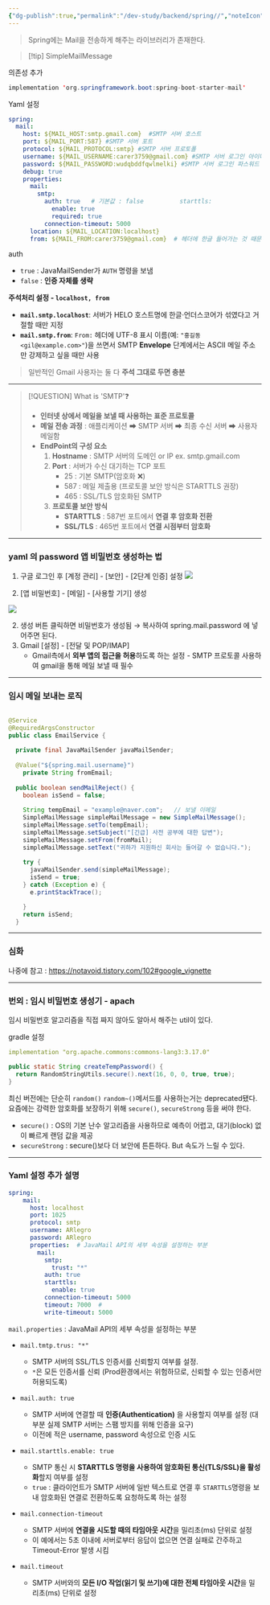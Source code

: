 ```yaml
---
{"dg-publish":true,"permalink":"/dev-study/backend/spring//","noteIcon":"","created":"2025-06-30T23:27:14.939+09:00","updated":"2025-07-13T21:33:21.283+09:00"}
---
```




> Spring에는 Mail을 전송하게 해주는 라이브러리가 존재한다.

>[!tip] SimpleMailMessage

의존성 추가 
```java 
implementation 'org.springframework.boot:spring-boot-starter-mail' 
```

Yaml 설정
```yaml
spring:  
  mail:  
    host: ${MAIL_HOST:smtp.gmail.com}  #SMTP 서버 호스트  
    port: ${MAIL_PORT:587} #SMTP 서버 포트  
    protocol: ${MAIL_PROTOCOL:smtp} #SMTP 서버 프로토폴  
    username: ${MAIL_USERNAME:carer3759@gmail.com} #SMTP 서버 로그인 아이디  
    password: ${MAIL_PASSWORD:wudqbddfqwlmelki} #SMTP 서버 로그인 파스워드 - 앱 비밀번호!!!  
    debug: true  
    properties:  
      mail:  
        smtp:  
          auth: true   # 기본값 : false          starttls:  
            enable: true  
            required: true  
          connection-timeout: 5000
      location: ${MAIL_LOCATION:localhost}  
      from: ${MAIL_FROM:carer3759@gmail.com}  # 헤더에 한글 들어가는 것 때문
```


auth
- `true` : JavaMailSender가 `AUTH` 명령을 보냄
- `false` : **인증 자체를 생략**


**주석처리 설정 - `localhost, from`**
- **`mail.smtp.localhost`**: 서버가 HELO 호스트명에 한글·언더스코어가 섞였다고 거절할 때만 지정
- **`mail.smtp.from`**: `From:` 헤더에 UTF-8 표시 이름(예: `"홍길동 <gil@example.com>"`)을 쓰면서 SMTP **Envelope** 단계에서는 ASCII 메일 주소만 강제하고 싶을 때만 사용
    

> 일반적인 Gmail 사용자는 둘 다 **주석 그대로 두면 충분**

---
>[!QUESTION] What is 'SMTP'❓
>- **인터넷 상에서 메일을 보낼 때 사용하는 표준 프로토콜** 
>- **메일 전송 과정** : 애플리케이션 ➡ SMTP 서버 ➡ 최종 수신 서버 ➡ 사용자메일함
>- **EndPoint의 구성 요소** 
>	1. **Hostname** : SMTP 서버의 도메인 or IP  ex. smtp.gmail.com
>	2. **Port** : 서버가 수신 대기하는 TCP 포트 
>		- 25 : 기본 SMTP(암호화 ❌)
>		- 587 : 메일 제출용 (프로토콜 보안 방식은 STARTTLS 권장)
>		- 465 : SSL/TLS 암호화된 SMTP 
>	3. **프로토콜 보안 방식** 
>		- **STARTTLS** : 587번 포트에서 **연결 후 암호화 전환**
>		- **SSL/TLS** : 465번 포트에서 **연결 시점부터 암호화** 


---
### yaml 의 password 앱 비밀번호 생성하는 법 


1. 구글 로그인 후 [계정 관리] - [보안] - [2단계 인증] 설정
![](https://velog.velcdn.com/images/jwjley/post/ed6b798d-72d5-4e25-a592-0636b399b1e8/image.png)

2. [앱 비밀번호] - [메일] - [사용할 기기] 생성

![](https://velog.velcdn.com/images/jwjley/post/9ccf2192-af90-4908-819c-6dec587a8d95/image.png)

2. 생성 버튼 클릭하면 비밀번호가 생성됨 → 복사하여 spring.mail.password 에 넣어주면 된다.
3. Gmail [설정] - [전달 및 POP/IMAP]
	- Gmail측에서 **외부 앱의 접근을 허용**하도록 하는 설정 - SMTP 프로토콜 사용하여 gmail을 통해 메일 보낼 때 필수

---
### 임시 메일 보내는 로직 

```java 
  
@Service  
@RequiredArgsConstructor  
public class EmailService {  
  
  private final JavaMailSender javaMailSender;  
  
  @Value("${spring.mail.username}")  
	private String fromEmail;
  
  public boolean sendMailReject() {  
    boolean isSend = false;  
  
    String tempEmail = "example@naver.com";   // 보낼 이메일
    SimpleMailMessage simpleMailMessage = new SimpleMailMessage();  
    simpleMailMessage.setTo(tempEmail);  
    simpleMailMessage.setSubject("[긴급] 사전 공부에 대한 답변");  
    simpleMailMessage.setFrom(fromMail); 
    simpleMailMessage.setText("귀하가 지원하신 회사는 들어갈 수 없습니다.");  
  
    try {  
      javaMailSender.send(simpleMailMessage);  
      isSend = true;  
    } catch (Exception e) {  
      e.printStackTrace();  

    }  
    return isSend;  
  }
```

---
### 심화 
나중에 참고 : https://notavoid.tistory.com/102#google_vignette


---
### 번외 : 임시 비밀번호 생성기 - apach 

임시 비밀번호 알고리즘을 직접 짜지 않아도 알아서 해주는 util이 있다.

gradle 설정
```yaml
implementation "org.apache.commons:commons-lang3:3.17.0"
```

```java
public static String createTempPassword() {  
  return RandomStringUtils.secure().next(16, 0, 0, true, true);  
}
```

최신 버전에는 단순히 `random()` `random~()`메서드를 사용하는거는 deprecated됐다.
요즘에는 강력한 암호화를 보장하기 위해 `secure()`, `secureStrong` 등을 써야 한다. 

- `secure()` : OS의 기본 난수 알고리즘을 사용하므로 예측이 어렵고, 대기(block) 없이 빠르게 랜덤 값을 제공
- `secureStrong` : secure()보다 더 보안에 튼튼하다. But 속도가 느릴 수 있다.

---
### Yaml 설정 추가 설명 


```yaml
spring:
	mail:  
	  host: localhost  
	  port: 1025  
	  protocol: smtp  
	  username: ARlegro  
	  password: ARlegro  
	  properties:  # JavaMail API의 세부 속성을 설정하는 부분
	    mail:  
	      smtp:  
	        trust: "*"  
	      auth: true  
	      starttls:  
	        enable: true  
	      connection-timeout: 5000  
	      timeout: 7000  # 
	      write-timeout: 5000
```

`mail.properties` : JavaMail API의 세부 속성을 설정하는 부분 
- `mail.tmtp.trus: "*"` 
	- SMTP 서버의 SSL/TLS 인증서를 신뢰할지 여부를 설정. 
	- `*`은 모든 인증서를 신뢰 (Prod환경에서는 위험하므로, 신뢰할 수 있는 인증서만 허용되도록)
	  
- `mail.auth: true` 
	- SMTP 서버에 연결할 때 **인증(Authentication)** 을 사용할지 여부를 설정 (대부분 실제 SMTP 서버는 스팸 방지를 위해 인증을 요구)
	- 이전에 적은 username, password 속성으로 인증 시도 
	  
- `mail.starttls.enable: true`
	- SMTP 통신 시 **STARTTLS 명령을 사용하여 암호화된 통신(TLS/SSL)을 활성화**할지 여부를 설정
	- `true` : 클라이언트가 SMTP 서버에 일반 텍스트로 연결 후 `STARTTLS`명령을 보내 암호화된 연결로 전환하도록 요청하도록 하는 설정 

- `mail.connection-timeout`
	- SMTP 서버에 **연결을 시도할 때의 타임아웃 시간**을 밀리초(ms) 단위로 설정
	- 이 예에서는 5초 이내에 서버로부터 응답이 없으면 연결 실패로 간주하고 Timeout-Error 발생 시킴 
	  
- `mail.timeout`
	- SMTP 서버와의 **모든 I/O 작업(읽기 및 쓰기)에 대한 전체 타임아웃 시간**을 밀리초(ms) 단위로 설정

